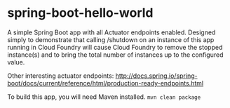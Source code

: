 # spring-boot-hello-world

A simple Spring Boot app with all Actuator endpoints enabled. Designed simply to demonstrate that 
calling /shutdown on an instance of this app running in Cloud Foundry will cause Cloud Foundry to remove the 
stopped instance(s) and to bring the total number of instances up to the configured value.

Other interesting actuator endpoints: http://docs.spring.io/spring-boot/docs/current/reference/html/production-ready-endpoints.html

To build this app, you will need Maven installed. 
`mvn clean package`

